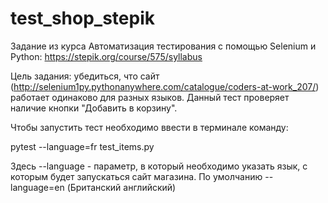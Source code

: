 # test_shop_stepik

Задание из курса Автоматизация тестирования с помощью Selenium и Python:
https://stepik.org/course/575/syllabus

Цель задания: убедиться, что сайт (http://selenium1py.pythonanywhere.com/catalogue/coders-at-work_207/) работает одинаково для разных языков.
Данный тест проверяет наличие кнопки "Добавить в корзину".

Чтобы запустить тест необходимо ввести в терминале команду:

pytest --language=fr test_items.py

Здесь --language - параметр, в который необходимо указать язык, с которым будет запускаться сайт магазина.
По умолчанию --language=en (Британский английский)
